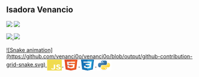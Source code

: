 ## Isadora Venancio <div> 
  <a href="mailto:isadora.venancio2006@gmail.com"><img src="https://img.shields.io/badge/Gmail-D14836?style=for-the-badge&logo=gmail&logoColor=white" target="_blank"></a> <a href="https://www.instagram.com/venanci0o_" alt="Instagram" target="_blank">
  <img src="https://img.shields.io/badge/-Instagram-464D77?style=for-the-badge&labelColor=464D77&logo=instagram&logoColor=white&link=https://www.instagram.com/venanci0o_">
</a>
</div>

<div>
  <a href="https://github.com/venanci0o">
    <img height="180em" src="https://github-readme-stats.vercel.app/api?username=venanci0o&show_icons=true&theme=cobalt"/>
    <img height="180em" src="https://github-readme-stats.vercel.app/api/top-langs/?username=venanci0o&&layout=donut&theme=cobalt"/>
</div>

<div style="display: inline_block"><br>
  ![Snake animation](https://github.com/venanci0o/venanci0o/blob/output/github-contribution-grid-snake.svg)
  <img align="center" alt="ISA-Js" height="30" width="40" src="https://raw.githubusercontent.com/devicons/devicon/master/icons/javascript/javascript-plain.svg">
  <img align="center" alt="ISA-HTML" height="30" width="40" src="https://raw.githubusercontent.com/devicons/devicon/master/icons/html5/html5-original.svg">
  <img align="center" alt="ISA-CSS" height="30" width="40" src="https://raw.githubusercontent.com/devicons/devicon/master/icons/css3/css3-original.svg">
  <img align="center" alt="ISA-Python" height="30" width="40" src="https://raw.githubusercontent.com/devicons/devicon/master/icons/python/python-original.svg">
</div>
